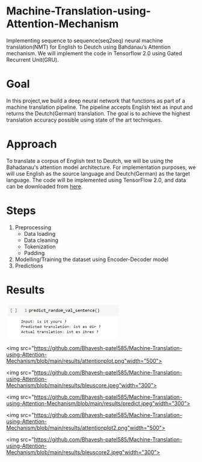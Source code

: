 # Machine-Translation-using-Attention-Mechanism
Implementing sequence to sequence(seq2seq) neural machine translation(NMT) for English to Deutch using Bahdanau’s Attention mechanism. We will implement the code in Tensorflow 2.0 using Gated Recurrent Unit(GRU).

# Goal
In this project,we build a deep neural network that functions as part of a machine translation pipeline. The pipeline accepts English text as input and returns the Deutch(German) translation. The goal is to achieve the highest translation accuracy possible using state of the art techniques.

# Approach
To translate a corpus of English text to Deutch, we will be using the Bahadanau's attention model architecture.
For implementation purposes, we will use English as the source language and Deutch(German) as the target language.
The code will be implemented using TensorFlow 2.0, and data can be downloaded from [here](http://www.manythings.org/anki/).

# Steps
1. Preprocessing
   - Data loading
   - Data cleaning
   - Tokenization 
   - Padding
2. Modelling/Training the dataset using Encoder-Decoder model
3. Predictions

# Results
<img src="https://github.com/Bhavesh-patel585/Machine-Translation-using-Attention-Mechanism/blob/main/results/predict.jpeg" width="300">

<img src="https://github.com/Bhavesh-patel585/Machine-Translation-using-Attention-Mechanism/blob/main/results/attentionplot.png"width="500">

<img src="https://github.com/Bhavesh-patel585/Machine-Translation-using-Attention-Mechanism/blob/main/results/bleuscore.jpeg"width="300">

<img src="https://github.com/Bhavesh-patel585/Machine-Translation-using-Attention-Mechanism/blob/main/results/predict.jpeg"width="300">

<img src="https://github.com/Bhavesh-patel585/Machine-Translation-using-Attention-Mechanism/blob/main/results/attentionplot2.png"width="500">

<img src="https://github.com/Bhavesh-patel585/Machine-Translation-using-Attention-Mechanism/blob/main/results/bleuscore2.jpeg"width="300">
